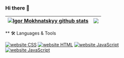 ### Hi there 👋

<!--
**gigorko1993/gigorko1993** is a ✨ _special_ ✨ repository because its `README.md` (this file) appears on your GitHub profile.

Here are some ideas to get you started:

- 🔭 I’m currently working on ...
- 🌱 I’m currently learning ...
- 👯 I’m looking to collaborate on ...
- 🤔 I’m looking for help with ...
- 💬 Ask me about ...
- 📫 How to reach me: ...
- 😄 Pronouns: ...
- ⚡ Fun fact: ...
-->
| <a href="https://github.com/gigorko1993/github-readme-stats"><img align="center" src="https://github-readme-stats.vercel.app/api?username=gigorko1993&show_icons=true&include_all_commits=true&theme=graywhite&hide_border=true" alt="Igor Mokhnatskyy github stats" /></a> | <a href="https://github.com/gigorko1993/github-readme-stats"><img align="center" src="https://github-readme-stats.vercel.app/api/top-langs/?username=gigorko1993&layout=compact&theme=graywhite&hide_border=true" /></a> |
| ------------- | ------------- |

** 🛠️ Languages & Tools


<a href="https://www.w3schools.com/css/default.asp"><img src="https://img.shields.io/static/v1?label=&labelColor=505050&message=CSS&color=%230076D6&style=flat&logo=css3&logoColor=%230076D6" alt="website CSS"/></a>
<a href="https://www.w3schools.com/html/default.asp"><img src="https://img.shields.io/static/v1?label=&labelColor=505050&message=HTML&color=%230076D6&style=flat&logo=html5&logoColor=%230076D6" alt="website HTML"/></a>
<a href="https://developer.mozilla.org/en/docs/Web/JavaScript"><img src="https://img.shields.io/static/v1?label=&labelColor=505050&message=JavaScript&color=%230076D6&style=flat&logo=JavaScript&logoColor=%230076D6" alt="website JavaScript"/></a>
<a href="https://create-react-app.dev"><img src="https://img.shields.io/static/v1?label=&labelColor=505050&message=JavaScript&color=%230076D6&style=flat&logo=react&logoColor=%230076D6" alt="website JavaScript"/></a>


